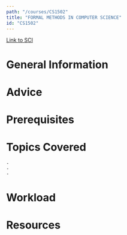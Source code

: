 ```yaml
---
path: "/courses/CS1502"
title: "FORMAL METHODS IN COMPUTER SCIENCE"
id: "CS1502"
---
```


[Link to SCI]("http://courses.sci.pitt.edu/courses/courses/view/CS-1502")

# General Information

# Advice

# Prerequisites

<!-- PREREQ_REPLACEMENT (Do not remove) -->

<!-- END PREREQ_REPLACEMENT (Do not remove) -->

# Topics Covered

    -
    -
    -

# Workload

<!-- TESTIMONIALS
# Testimonials
This gets replaced with Gatsby, its
data comes from Google Sheets for easier
editing!
-->

# Resources
